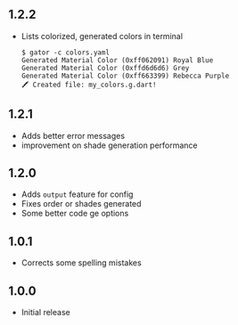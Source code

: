 ## 1.2.2

- Lists colorized, generated colors in terminal

    ```
    $ gator -c colors.yaml
    Generated Material Color (0xff062091) Royal Blue
    Generated Material Color (0xffd6d6d6) Grey
    Generated Material Color (0xff663399) Rebecca Purple
    🖍 Created file: my_colors.g.dart!
    ```

## 1.2.1

- Adds better error messages
- improvement on shade generation performance

## 1.2.0

- Adds `output` feature for config
- Fixes order or shades generated
- Some better code ge options

## 1.0.1

- Corrects some spelling mistakes

## 1.0.0

- Initial release
